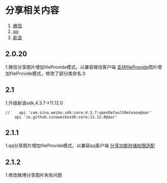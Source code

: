 # 分享相关内容
1. [微信](https://developers.weixin.qq.com/doc/oplatform/Mobile_App/Share_and_Favorites/Android.html)
2. [qq](https://wiki.open.qq.com/index.php?title=Android_SDK%E5%8A%9F%E8%83%BD%E5%88%97%E8%A1%A8)
3. [新浪](https://github.com/sinaweibosdk/weibo_android_sdk/blob/master/2019SDK/%E6%96%87%E6%A1%A3/%E5%BE%AE%E5%8D%9AAndroid%20SDK%E4%BD%BF%E7%94%A8%E6%8C%87%E5%8D%97_v11.12.0.pdf)

## 2.0.20
1.微信分享图片增加fileProvide模式，以兼容微信客户端
[支持fileProvide](https://developers.weixin.qq.com/community/develop/doc/0004886026c1a8402d2a040ee5b401)图片增加fileProvide模式，修改了部分类命名.0

## 2.1
1.升级新浪sdk,4.3.7->11.12.0
```
//    api 'com.sina.weibo.sdk:core:4.3.7:openDefaultRelease@aar'
    api 'io.github.sinaweibosdk:core:11.12.0@aar'
```

## 2.1.1
1.qq分享图片增加fileProvide模式，以兼容qq客户端
[分享功能存储权限适配](https://wiki.connect.qq.com/%e5%88%86%e4%ba%ab%e5%8a%9f%e8%83%bd%e5%ad%98%e5%82%a8%e6%9d%83%e9%99%90%e9%80%82%e9%85%8d)


## 2.1.2
1.修改微博分享图片失败问题